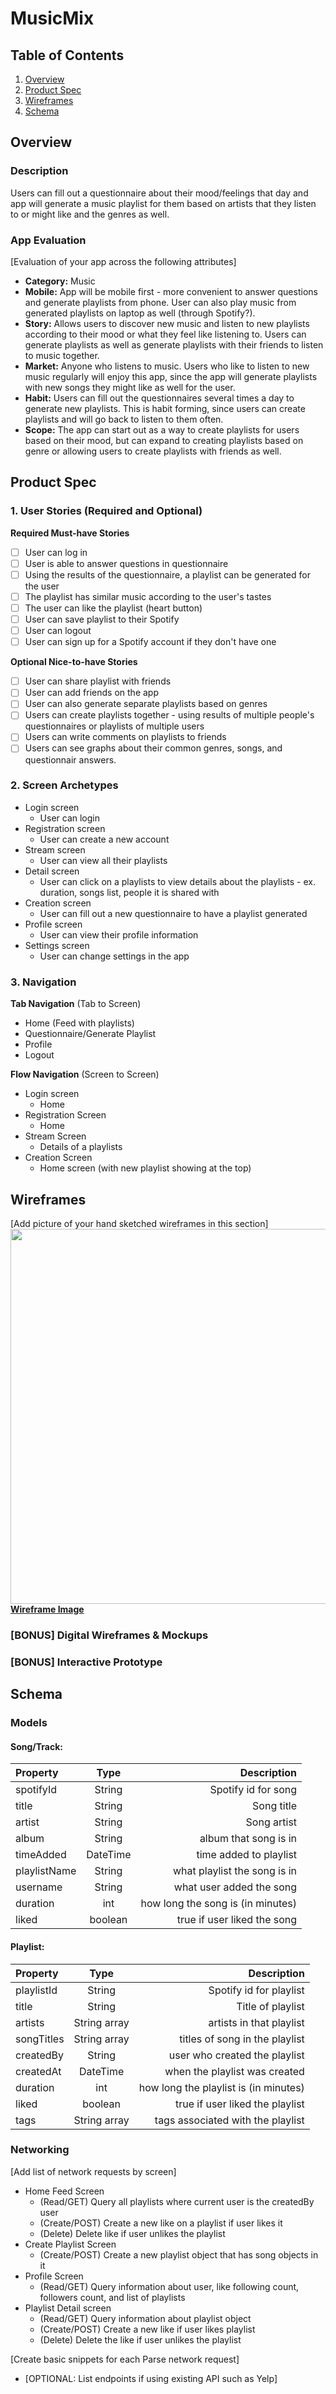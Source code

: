 MusicMix
===

## Table of Contents
1. [Overview](#Overview)
1. [Product Spec](#Product-Spec)
1. [Wireframes](#Wireframes)
2. [Schema](#Schema)

## Overview
### Description
Users can fill out a questionnaire about their mood/feelings that day and app will generate a music playlist for them based on artists that they listen to or might like and the genres as well.

### App Evaluation
[Evaluation of your app across the following attributes]
- **Category:** Music
- **Mobile:** App will be mobile first - more convenient to answer questions and generate playlists from phone. User can also play music from generated playlists on laptop as well (through Spotify?).
- **Story:** Allows users to discover new music and listen to new playlists according to their mood or what they feel like listening to. Users can generate playlists as well as generate playlists with their friends to listen to music together.
- **Market:** Anyone who listens to music. Users who like to listen to new music regularly will enjoy this app, since the app will generate playlists with new songs they might like as well for the user.
- **Habit:** Users can fill out the questionnaires several times a day to generate new playlists. This is habit forming, since users can create playlists and will go back to listen to them often.
- **Scope:** The app can start out as a way to create playlists for users based on their mood, but can expand to creating playlists based on genre or allowing users to create playlists with friends as well.

## Product Spec

### 1. User Stories (Required and Optional)

**Required Must-have Stories**

* [ ] User can log in
* [ ] User is able to answer questions in questionnaire
* [ ] Using the results of the questionnaire, a playlist can be generated for the user
* [ ] The playlist has similar music according to the user's tastes
* [ ] The user can like the playlist (heart button)
* [ ] User can save playlist to their Spotify
* [ ] User can logout
* [ ] User can sign up for a Spotify account if they don't have one

**Optional Nice-to-have Stories**

* [ ] User can share playlist with friends
* [ ] User can add friends on the app
* [ ] User can also generate separate playlists based on genres
* [ ] Users can create playlists together - using results of multiple people's questionnaires or playlists of multiple users
* [ ] Users can write comments on playlists to friends
* [ ] Users can see graphs about their common genres, songs, and questionnair answers.

### 2. Screen Archetypes

* Login screen
   * User can login
* Registration screen
   * User can create a new account
* Stream screen
    * User can view all their playlists
* Detail screen
    * User can click on a playlists to view details about the playlists - ex. duration, songs list, people it is shared with
* Creation screen
    * User can fill out a new questionnaire to have a playlist generated
* Profile screen
    * User can view their profile information
* Settings screen
    * User can change settings in the app

### 3. Navigation

**Tab Navigation** (Tab to Screen)
* Home (Feed with playlists)
* Questionnaire/Generate Playlist
* Profile
* Logout

**Flow Navigation** (Screen to Screen)

* Login screen
   * Home
* Registration Screen
   * Home
* Stream Screen
    * Details of a playlists
* Creation Screen
    * Home screen (with new playlist showing at the top)

## Wireframes
[Add picture of your hand sketched wireframes in this section]
<img src="https://imgur.com/a/I9ywNXO" width=600>
**[Wireframe Image](https://imgur.com/a/I9ywNXO)**

### [BONUS] Digital Wireframes & Mockups

### [BONUS] Interactive Prototype

## Schema 
### Models

#### Song/Track:
| Property       | Type         | Description  |
| :------------- | :----------: | -----------: |
| spotifyId       | String   | Spotify id for song    |
| title           | String |         Song title |
| artist          | String | Song artist |
| album | String | album that song is in |
| timeAdded | DateTime | time added to playlist |
| playlistName | String | what playlist the song is in |
| username | String | what user added the song |
| duration | int | how long the song is (in minutes) |
| liked | boolean | true if user liked the song |

#### Playlist:
| Property       | Type         | Description  |
| :------------- | :----------: | -----------: |
| playlistId       | String   | Spotify id for playlist    |
| title           | String |          Title of playlist |
| artists          | String array | artists in that playlist |
| songTitles | String array| titles of song in the playlist |
| createdBy | String | user who created the playlist|
| createdAt | DateTime | when the playlist was created |
| duration | int | how long the playlist is (in minutes) |
| liked | boolean | true if user liked the playlist |
| tags | String array | tags associated with the playlist |



### Networking
[Add list of network requests by screen]
- Home Feed Screen
    - (Read/GET) Query all playlists where current user is the createdBy user
    - (Create/POST) Create a new like on a playlist if user likes it
    - (Delete) Delete like if user unlikes the playlist
- Create Playlist Screen
    - (Create/POST) Create a new playlist object that has song objects in it
- Profile Screen
    - (Read/GET) Query information about user, like following count, followers count, and list of playlists
- Playlist Detail screen
    - (Read/GET) Query information about playlist object
    - (Create/POST) Create a new like if user likes playlist
    - (Delete) Delete the like if user unlikes the playlist

[Create basic snippets for each Parse network request]
- [OPTIONAL: List endpoints if using existing API such as Yelp]
